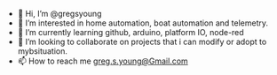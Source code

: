 - 👋 Hi, I’m @gregsyoung
- 👀 I’m interested in home automation, boat automation and telemetry.
- 🌱 I’m currently learning github, arduino, platform IO, node-red
- 💞️ I’m looking to collaborate on projects that i can modify or adopt to mybsituation.
- 📫 How to reach me greg.s.young@Gmail.com

<!---
gregsyoung/gregsyoung is a ✨ special ✨ repository because its `README.md` (this file) appears on your GitHub profile.
You can click the Preview link to take a look at your changes.
--->
